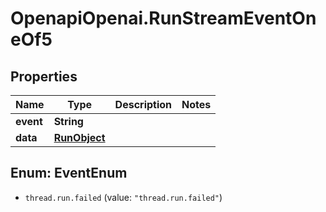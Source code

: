 # OpenapiOpenai.RunStreamEventOneOf5

## Properties

Name | Type | Description | Notes
------------ | ------------- | ------------- | -------------
**event** | **String** |  | 
**data** | [**RunObject**](RunObject.md) |  | 



## Enum: EventEnum


* `thread.run.failed` (value: `"thread.run.failed"`)




